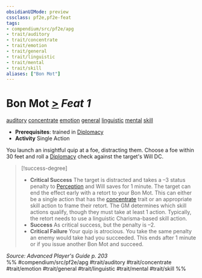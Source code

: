 ```yaml
---
obsidianUIMode: preview
cssclass: pf2e,pf2e-feat
tags:
- compendium/src/pf2e/apg
- trait/auditory
- trait/concentrate
- trait/emotion
- trait/general
- trait/linguistic
- trait/mental
- trait/skill
aliases: ["Bon Mot"]
---
```

# Bon Mot  [>](../../rules/core-rulebook/chapter-9-playing-the-game.md#Actions "Single Action") *Feat 1*  
[auditory](../../rules/traits/auditory.md)  [concentrate](../../rules/traits/concentrate.md)  [emotion](../../rules/traits/emotion.md)  [general](../../rules/traits/general.md)  [linguistic](../../rules/traits/linguistic.md)  [mental](../../rules/traits/mental.md)  [skill](../../rules/traits/skill.md)  

- **Prerequisites**: trained in [Diplomacy](../skills.md#Diplomacy)
- **Activity** Single Action

You launch an insightful quip at a foe, distracting them. Choose a foe within 30 feet and roll a [Diplomacy](../skills.md#Diplomacy) check against the target's Will DC.

> [!success-degree] 
> - **Critical Success** The target is distracted and takes a –3 status penalty to [Perception](../skills.md#Perception) and Will saves for 1 minute. The target can end the effect early with a retort to your Bon Mot. This can either be a single action that has the [concentrate](../../rules/traits/concentrate.md) trait or an appropriate skill action to frame their retort. The GM determines which skill actions qualify, though they must take at least 1 action. Typically, the retort needs to use a linguistic Charisma-based skill action.
> - **Success** As critical success, but the penalty is –2.
> - **Critical Failure** Your quip is atrocious. You take the same penalty an enemy would take had you succeeded. This ends after 1 minute or if you issue another Bon Mot and succeed.

*Source: Advanced Player's Guide p. 203*  
%% #compendium/src/pf2e/apg #trait/auditory #trait/concentrate #trait/emotion #trait/general #trait/linguistic #trait/mental #trait/skill %%